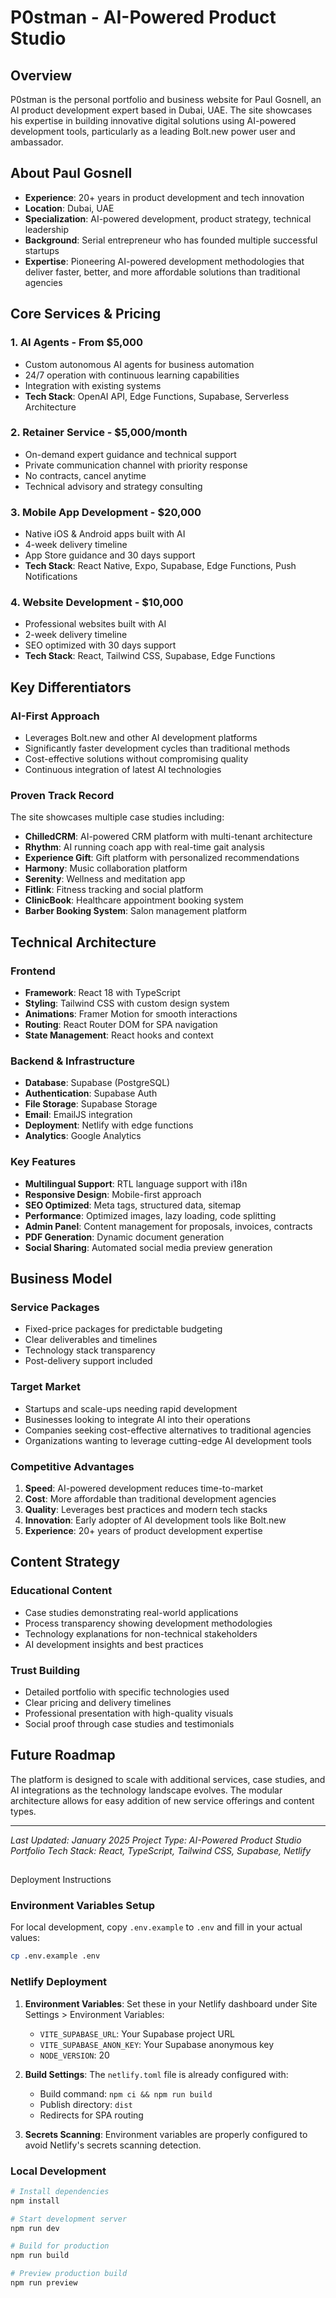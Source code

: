 # P0stman - AI-Powered Product Studio

## Overview
P0stman is the personal portfolio and business website for Paul Gosnell, an AI product development expert based in Dubai, UAE. The site showcases his expertise in building innovative digital solutions using AI-powered development tools, particularly as a leading Bolt.new power user and ambassador.

## About Paul Gosnell
- **Experience**: 20+ years in product development and tech innovation
- **Location**: Dubai, UAE
- **Specialization**: AI-powered development, product strategy, technical leadership
- **Background**: Serial entrepreneur who has founded multiple successful startups
- **Expertise**: Pioneering AI-powered development methodologies that deliver faster, better, and more affordable solutions than traditional agencies

## Core Services & Pricing

### 1. AI Agents - From $5,000
- Custom autonomous AI agents for business automation
- 24/7 operation with continuous learning capabilities
- Integration with existing systems
- **Tech Stack**: OpenAI API, Edge Functions, Supabase, Serverless Architecture

### 2. Retainer Service - $5,000/month
- On-demand expert guidance and technical support
- Private communication channel with priority response
- No contracts, cancel anytime
- Technical advisory and strategy consulting

### 3. Mobile App Development - $20,000
- Native iOS & Android apps built with AI
- 4-week delivery timeline
- App Store guidance and 30 days support
- **Tech Stack**: React Native, Expo, Supabase, Edge Functions, Push Notifications

### 4. Website Development - $10,000
- Professional websites built with AI
- 2-week delivery timeline
- SEO optimized with 30 days support
- **Tech Stack**: React, Tailwind CSS, Supabase, Edge Functions

## Key Differentiators

### AI-First Approach
- Leverages Bolt.new and other AI development platforms
- Significantly faster development cycles than traditional methods
- Cost-effective solutions without compromising quality
- Continuous integration of latest AI technologies

### Proven Track Record
The site showcases multiple case studies including:
- **ChilledCRM**: AI-powered CRM platform with multi-tenant architecture
- **Rhythm**: AI running coach app with real-time gait analysis
- **Experience Gift**: Gift platform with personalized recommendations
- **Harmony**: Music collaboration platform
- **Serenity**: Wellness and meditation app
- **Fitlink**: Fitness tracking and social platform
- **ClinicBook**: Healthcare appointment booking system
- **Barber Booking System**: Salon management platform

## Technical Architecture

### Frontend
- **Framework**: React 18 with TypeScript
- **Styling**: Tailwind CSS with custom design system
- **Animations**: Framer Motion for smooth interactions
- **Routing**: React Router DOM for SPA navigation
- **State Management**: React hooks and context

### Backend & Infrastructure
- **Database**: Supabase (PostgreSQL)
- **Authentication**: Supabase Auth
- **File Storage**: Supabase Storage
- **Email**: EmailJS integration
- **Deployment**: Netlify with edge functions
- **Analytics**: Google Analytics

### Key Features
- **Multilingual Support**: RTL language support with i18n
- **Responsive Design**: Mobile-first approach
- **SEO Optimized**: Meta tags, structured data, sitemap
- **Performance**: Optimized images, lazy loading, code splitting
- **Admin Panel**: Content management for proposals, invoices, contracts
- **PDF Generation**: Dynamic document generation
- **Social Sharing**: Automated social media preview generation

## Business Model

### Service Packages
- Fixed-price packages for predictable budgeting
- Clear deliverables and timelines
- Technology stack transparency
- Post-delivery support included

### Target Market
- Startups and scale-ups needing rapid development
- Businesses looking to integrate AI into their operations
- Companies seeking cost-effective alternatives to traditional agencies
- Organizations wanting to leverage cutting-edge AI development tools

### Competitive Advantages
1. **Speed**: AI-powered development reduces time-to-market
2. **Cost**: More affordable than traditional development agencies
3. **Quality**: Leverages best practices and modern tech stacks
4. **Innovation**: Early adopter of AI development tools like Bolt.new
5. **Experience**: 20+ years of product development expertise

## Content Strategy

### Educational Content
- Case studies demonstrating real-world applications
- Process transparency showing development methodologies
- Technology explanations for non-technical stakeholders
- AI development insights and best practices

### Trust Building
- Detailed portfolio with specific technologies used
- Clear pricing and delivery timelines
- Professional presentation with high-quality visuals
- Social proof through case studies and testimonials

## Future Roadmap
The platform is designed to scale with additional services, case studies, and AI integrations as the technology landscape evolves. The modular architecture allows for easy addition of new service offerings and content types.

---

*Last Updated: January 2025*
*Project Type: AI-Powered Product Studio Portfolio*
*Tech Stack: React, TypeScript, Tailwind CSS, Supabase, Netlify*
##
 Deployment Instructions

### Environment Variables Setup

For local development, copy `.env.example` to `.env` and fill in your actual values:

```bash
cp .env.example .env
```

### Netlify Deployment

1. **Environment Variables**: Set these in your Netlify dashboard under Site Settings > Environment Variables:
   - `VITE_SUPABASE_URL`: Your Supabase project URL
   - `VITE_SUPABASE_ANON_KEY`: Your Supabase anonymous key
   - `NODE_VERSION`: 20

2. **Build Settings**: The `netlify.toml` file is already configured with:
   - Build command: `npm ci && npm run build`
   - Publish directory: `dist`
   - Redirects for SPA routing

3. **Secrets Scanning**: Environment variables are properly configured to avoid Netlify's secrets scanning detection.

### Local Development

```bash
# Install dependencies
npm install

# Start development server
npm run dev

# Build for production
npm run build

# Preview production build
npm run preview
```